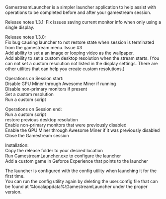 ﻿GamestreamLauncher is a simpler launcher application to help assist with operations to be completed before and after your gamestream session.  

Release notes 1.3.1:
Fix issues saving current monitor info when only using a single display.

Release notes 1.3.0:  
Fix bug causing launcher to not restore state when session is terminated from the gamestream menu.  Issue #3  
Add ability to set a an image or looping video as the wallpaper.  
Add ability to set a custom desktop resolution when the stream starts. (You can not set a custom resolution not listed in the display settings.  There are other utilites that can help you create custom resolutions.)  

Operations on Session start:  
Disable GPU Miner through Awesome Miner if running  
Disable non-primary monitors if present  
Set a custom resolution  
Run a custom script  

Operations on Session end:  
Run a custom script  
restore previous desktop resolution  
Enable non-primary monitors that were previously disabled  
Enable the GPU Miner through Awesome Miner if it was previously disabled  
Close the Gamestream session  

Installation:  
Copy the release folder to your desired location  
Run GamestreamLauncher.exe to configure the launcher  
Add a custom game in Geforce Experience that points to the launcher  

The launcher is configured with the config utility when launching it for the first time.  
You can run the config utility again by deleting the user.config file that can be found at %localappdata%\GamestreamLauncher under the proper version.  
